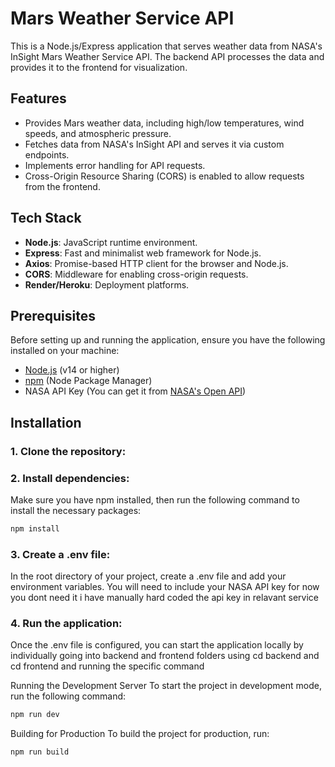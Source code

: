 # Mars Weather Service API

This is a Node.js/Express application that serves weather data from NASA's InSight Mars Weather Service API. The backend API processes the data and provides it to the frontend for visualization.

## Features

- Provides Mars weather data, including high/low temperatures, wind speeds, and atmospheric pressure.
- Fetches data from NASA's InSight API and serves it via custom endpoints.
- Implements error handling for API requests.
- Cross-Origin Resource Sharing (CORS) is enabled to allow requests from the frontend.

## Tech Stack

- **Node.js**: JavaScript runtime environment.
- **Express**: Fast and minimalist web framework for Node.js.
- **Axios**: Promise-based HTTP client for the browser and Node.js.
- **CORS**: Middleware for enabling cross-origin requests.
- **Render/Heroku**: Deployment platforms.

## Prerequisites

Before setting up and running the application, ensure you have the following installed on your machine:

- [Node.js](https://nodejs.org/) (v14 or higher)
- [npm](https://www.npmjs.com/) (Node Package Manager)
- NASA API Key (You can get it from [NASA's Open API](https://api.nasa.gov/))

## Installation

### 1. Clone the repository:

### 2. Install dependencies:

Make sure you have npm installed, then run the following command to install the necessary packages:
```bash
npm install
```

### 3. Create a .env file:
In the root directory of your project, create a .env file and add your environment variables. You will need to include your NASA API key for now you dont need it i have manually hard coded the api key in relavant service

### 4. Run the application:
Once the .env file is configured, you can start the application locally by individually going into backend and frontend folders using cd backend and cd frontend and running the specific command 

Running the Development Server
To start the project in development mode, run the following command:

```bash
npm run dev
```

Building for Production
To build the project for production, run:


```bash
npm run build
```



